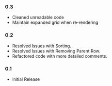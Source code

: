 ### 0.3

- Cleaned unreadable code
- Maintain expanded grid when re-rendering

### 0.2

- Resolved Issues with Sorting.
- Resolved Issues with Removing Parent Row.
- Refactored code with more detailed comments. 

### 0.1

- Initial Release
